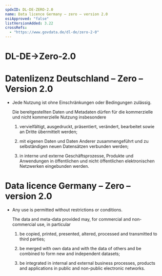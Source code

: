 ```yaml
---
spdxID: DL-DE-ZERO-2.0
name: Data licence Germany – zero – version 2.0
osiApproved: "false"
listVersionAdded: 3.22
crossRefs: 
  - "https://www.govdata.de/dl-de/zero-2-0"
---
```


# DL-DE->Zero-2.0

# Datenlizenz Deutschland – Zero – Version 2.0

-
  Jede Nutzung ist ohne Einschränkungen oder Bedingungen zulässig.

  Die bereitgestellten Daten und Metadaten dürfen für die kommerzielle und nicht kommerzielle Nutzung insbesondere

  1. vervielfältigt, ausgedruckt, präsentiert, verändert, bearbeitet sowie an Dritte übermittelt werden;

  2. mit eigenen Daten und Daten Anderer zusammengeführt und zu selbständigen neuen Datensätzen verbunden werden;

  3. in interne und externe Geschäftsprozesse, Produkte und Anwendungen in öffentlichen und nicht öffentlichen elektronischen Netzwerken eingebunden werden.

# Data licence Germany – Zero – version 2.0

-
  Any use is permitted without restrictions or conditions.

  The data and meta-data provided may, for commercial and non-commercial use, in particular

  1. be copied, printed, presented, altered, processed and transmitted to third parties;

  2. be merged with own data and with the data of others and be combined to form new and independent datasets;

  3. be integrated in internal and external business processes, products and applications in public and non-public electronic networks.
